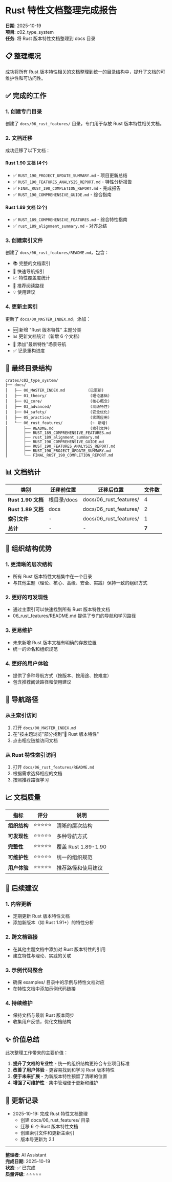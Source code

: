 # Rust 特性文档整理完成报告

**日期**: 2025-10-19  
**项目**: c02_type_system  
**任务**: 将 Rust 版本特性文档整理到 docs 目录

## 📋 整理概况

成功将所有 Rust 版本特性相关的文档整理到统一的目录结构中，提升了文档的可维护性和可访问性。

## ✅ 完成的工作

### 1. 创建专门目录

创建了 `docs/06_rust_features/` 目录，专门用于存放 Rust 版本特性相关文档。

### 2. 文档迁移

成功迁移了以下文档：

#### Rust 1.90 文档 (4个)

- ✅ `RUST_190_PROJECT_UPDATE_SUMMARY.md` - 项目更新总结
- ✅ `RUST_190_FEATURES_ANALYSIS_REPORT.md` - 特性分析报告
- ✅ `FINAL_RUST_190_COMPLETION_REPORT.md` - 完成报告
- ✅ `RUST_190_COMPREHENSIVE_GUIDE.md` - 综合指南

#### Rust 1.89 文档 (2个)

- ✅ `RUST_189_COMPREHENSIVE_FEATURES.md` - 综合特性指南
- ✅ `rust_189_alignment_summary.md` - 对齐总结

### 3. 创建索引文件

创建了 `docs/06_rust_features/README.md`，包含：

- 📚 完整的文档索引
- 🎯 快速导航指引
- 📈 特性覆盖度统计
- 🚀 推荐阅读路径
- 💡 使用建议

### 4. 更新主索引

更新了 `docs/00_MASTER_INDEX.md`，添加：

- 🆕 新增 "Rust 版本特性" 主题分类
- 📊 更新文档统计（新增 6 个文档）
- 🎯 添加"最新特性"场景导航
- ✅ 记录重构进度

## 📂 最终目录结构

```text
crates/c02_type_system/
├── docs/
│   ├── 00_MASTER_INDEX.md          (已更新)
│   ├── 01_theory/                   (理论基础)
│   ├── 02_core/                     (核心概念)
│   ├── 03_advanced/                 (高级特性)
│   ├── 04_safety/                   (安全优化)
│   ├── 05_practice/                 (实践应用)
│   └── 06_rust_features/            (✨ 新增)
│       ├── README.md                (索引文件)
│       ├── RUST_189_COMPREHENSIVE_FEATURES.md
│       ├── rust_189_alignment_summary.md
│       ├── RUST_190_COMPREHENSIVE_GUIDE.md
│       ├── RUST_190_FEATURES_ANALYSIS_REPORT.md
│       ├── RUST_190_PROJECT_UPDATE_SUMMARY.md
│       └── FINAL_RUST_190_COMPLETION_REPORT.md
```

## 📊 文档统计

| 类别 | 迁移前位置 | 迁移后位置 | 文件数 |
|------|-----------|-----------|--------|
| **Rust 1.90 文档** | 根目录/docs | docs/06_rust_features/ | 4 |
| **Rust 1.89 文档** | docs | docs/06_rust_features/ | 2 |
| **索引文件** | - | docs/06_rust_features/ | 1 |
| **总计** | - | - | **7** |

## 🎯 组织结构优势

### 1. 更清晰的层次结构

- 所有 Rust 版本特性文档集中在一个目录
- 与其他主题（理论、核心、高级、安全、实践）保持一致的组织方式

### 2. 更好的可发现性

- 通过主索引可以快速找到所有 Rust 版本特性文档
- 06_rust_features/README.md 提供了专门的导航和学习路径

### 3. 更易维护

- 未来新增 Rust 版本文档有明确的存放位置
- 统一的命名和组织规范

### 4. 更好的用户体验

- 提供了多种导航方式（按版本、按用途、按难度）
- 包含推荐阅读路径和使用建议

## 🔗 导航路径

### 从主索引访问

1. 打开 `docs/00_MASTER_INDEX.md`
2. 在"按主题浏览"部分找到"🚀 Rust 版本特性"
3. 点击相应链接访问文档

### 从 Rust 特性索引访问

1. 打开 `docs/06_rust_features/README.md`
2. 根据需求选择相应的文档
3. 按照推荐路径学习

## 📈 文档质量

| 指标 | 评分 | 说明 |
|------|------|------|
| **组织结构** | ⭐⭐⭐⭐⭐ | 清晰的层次结构 |
| **可发现性** | ⭐⭐⭐⭐⭐ | 多种导航方式 |
| **完整性** | ⭐⭐⭐⭐⭐ | 覆盖 Rust 1.89-1.90 |
| **可维护性** | ⭐⭐⭐⭐⭐ | 统一的组织规范 |
| **用户体验** | ⭐⭐⭐⭐⭐ | 推荐路径和使用建议 |

## 🚀 后续建议

### 1. 内容更新

- 定期更新 Rust 版本特性文档
- 添加新版本（如 Rust 1.91+）的特性分析

### 2. 跨文档链接

- 在其他主题文档中添加对 Rust 版本特性的引用
- 建立特性与理论、实践的关联

### 3. 示例代码整合

- 确保 examples/ 目录中的示例与特性文档对应
- 在特性文档中添加示例代码链接

### 4. 持续维护

- 保持文档与最新 Rust 版本同步
- 收集用户反馈，优化文档结构

## ✨ 价值总结

此次整理工作带来的主要价值：

1. **提升了文档的专业性** - 统一的组织结构更符合专业项目标准
2. **改善了用户体验** - 更容易找到和学习 Rust 版本特性
3. **便于未来扩展** - 为新版本特性预留了清晰的位置
4. **增强了可维护性** - 集中管理便于更新和维护

## 📝 更新记录

- 2025-10-19: 完成 Rust 特性文档整理
  - 创建 docs/06_rust_features/ 目录
  - 迁移 6 个 Rust 版本特性文档
  - 创建索引文件和更新主索引
  - 版本号更新为 2.1

---

**整理者**: AI Assistant  
**完成日期**: 2025-10-19  
**状态**: ✅ 已完成  
**质量评级**: ⭐⭐⭐⭐⭐
